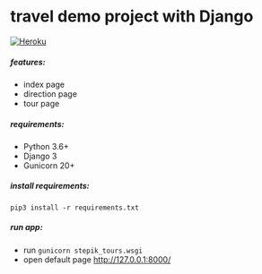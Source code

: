 travel demo project with Django
==================
[![Heroku](https://heroku-badge.herokuapp.com/?app=django-stepik-travel&style=flat)](https://django-stepik-travel.herokuapp.com)

##### features:
 - index page
 - direction page
 - tour page
 
##### requirements:
 - Python 3.6+
 - Django 3
 - Gunicorn 20+

##### install requirements:
`pip3 install -r requirements.txt`

##### run app:
 - run `gunicorn stepik_tours.wsgi`
 - open default page http://127.0.0.1:8000/
